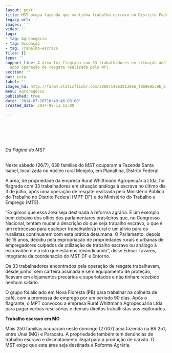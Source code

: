 ```yaml
---
layout: post
title: MST ocupa fazenda que mantinha trabalho escravo no Distrito Federal
legacy_url: ''
images: ''
video: ''
tags:
- tag: Agronegócio
- tag: Ocupação
- tag: Trabalho-escravo
files: []
type: ''
support_line: A área foi flagrada com 33 trabalhadores em situação análoga à escrava,
  após operação de resgate realizada pelo MPT.
section: ''
hat: Luta
label: ''
images_hd: http://farm4.staticflickr.com/3868/14863513086_f8b9685c9b_b.jpg
menu: agronegócio
published: true
date: '2014-07-26T10:49:46-03:00'
created_date: 2014-08-11 12:00

---
```

<h1>&nbsp;</h1>

<p><em>Da P&aacute;gina do MST</em><br />
&nbsp;</p>

<p>Neste s&aacute;bado (26/7), 638 fam&iacute;lias do MST ocuparam a Fazenda Santa Isabel, localizada no n&uacute;cleo rural Monjolo, em Planaltina, Distrito Federal.</p>

<p>A &aacute;rea, de propriedade da empresa Rural Whittmann Agropecu&aacute;ria Ltda, foi flagrada com 33 trabalhadores em situa&ccedil;&atilde;o an&aacute;loga &agrave; escrava no &uacute;ltimo dia 3 de julho, ap&oacute;s uma opera&ccedil;&atilde;o de resgate realizada pelo Minist&eacute;rio P&uacute;blico do Trabalho no Distrito Federal (MPT-DF) e do Minist&eacute;rio do Trabalho e Emprego (MTE).&nbsp;</p>

<p>&ldquo;Exigimos que essa &aacute;rea seja destinada &agrave; reforma agr&aacute;ria. &Eacute; um exemplo bem debaixo dos olhos dos parlamentares brasileiros que, no Congresso Nacional, tentam mudar a descri&ccedil;&atilde;o do que seja trabalho escravo, o que &eacute; um retrocesso para qualquer trabalhador/a rural e um al&iacute;vio para os ruralistas continuarem com esta pr&aacute;tica desumana. O Parlamento, depois de 15 anos, decidiu pela expropria&ccedil;&atilde;o de propriedades rurais e urbanas de empregadores culpados de utiliza&ccedil;&atilde;o de trabalho escravo ou an&aacute;logo &agrave; escravid&atilde;o e &eacute; a isto que estamos reivindicando&rdquo;, disse Edmar Tavares, integrante da coordena&ccedil;&atilde;o do MST DF e Entorno.</p>

<p>Os 33 trabalhadores encontrados pela opera&ccedil;&atilde;o de resgate trabalhavam, desde junho, sem carteira assinada e sem equipamento de prote&ccedil;&atilde;o, ficavam em alojamentos prec&aacute;rios e superlotados e n&atilde;o tinham recebido nenhum sal&aacute;rio.</p>

<p>O grupo foi aliciado em Nova Floresta (PB) para trabalhar na colheita de caf&eacute;, com a promessa de emprego por um per&iacute;odo 90 dias. Ap&oacute;s o flagrante, o MPT convocou a empresa Rural Whittmann Agropecu&aacute;ria Ltda para pagar verbas rescis&oacute;rias e demais direitos trabalhistas aos explorados.</p>

<p><strong>Trabalho escravo em MG</strong></p>

<p>Mais 250 familias ocuparam neste domingo (27/07) uma fazenda na BR 251, entre Una&iacute; (MG) e Paracatu. A propriedade tamb&eacute;m tem den&uacute;ncias de trabalho escravo e desmatamento ilegal para a produ&ccedil;&atilde;o de carv&atilde;o. O MST&nbsp;exige que esta &aacute;rea seja destinada &agrave; Reforma Agr&aacute;ria.</p>

<p>&nbsp;</p>
